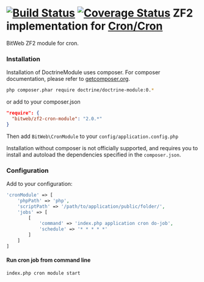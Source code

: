 [![Build Status](https://travis-ci.org/BitWeb/zf2-cron-module.svg?branch=master)](https://travis-ci.org/BitWeb/zf2-cron-module)
[![Coverage Status](https://coveralls.io/repos/BitWeb/zf2-cron-module/badge.png?branch=development)](https://coveralls.io/r/BitWeb/zf2-cron-module?branch=master)
ZF2 implementation for [Cron/Cron](https://github.com/Cron/Cron)
===============
BitWeb ZF2 module for cron.

### Installation

Installation of DoctrineModule uses composer. For composer documentation, please refer to
[getcomposer.org](http://getcomposer.org/).

```sh
php composer.phar require doctrine/doctrine-module:0.*
```

or add to your composer.json
```json
"require": {
  "bitweb/zf2-cron-module": "2.0.*"
}
```

Then add `BitWeb\CronModule` to your `config/application.config.php`

Installation without composer is not officially supported, and requires you to install and autoload
the dependencies specified in the `composer.json`.

### Configuration

Add to your configuration:

```php
'cronModule' => [
    'phpPath' => 'php',
    'scriptPath' => '/path/to/application/public/folder/',
    'jobs' => [
        [
            'command' => 'index.php application cron do-job',
            'schedule' => '* * * * *'
        ]
    ]
]
```


#### Run cron job from command line
```sh
index.php cron module start
```
